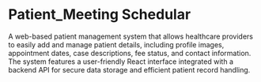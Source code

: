 # Patient_Meeting Schedular
A web-based patient management system that allows healthcare providers to easily add and manage patient details, including profile images, appointment dates, case descriptions, fee status, and contact information. The system features a user-friendly React interface integrated with a backend API for secure data storage and efficient patient record handling.
